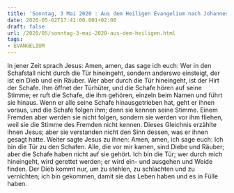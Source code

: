 ```yaml
---
title: 'Sonntag, 3 Mai 2020 : Aus dem Heiligen Evangelium nach Johannes - Joh 10,1-10.'
date: 2020-05-02T17:41:00.001+02:00
draft: false
url: /2020/05/sonntag-3-mai-2020-aus-dem-heiligen.html
tags: 
- EVANGELIUM
---
```


In jener Zeit sprach Jesus: Amen, amen, das sage ich euch: Wer in den Schafstall nicht durch die Tür hineingeht, sondern anderswo einsteigt, der ist ein Dieb und ein Räuber. Wer aber durch die Tür hineingeht, ist der Hirt der Schafe. Ihm öffnet der Türhüter, und die Schafe hören auf seine Stimme; er ruft die Schafe, die ihm gehören, einzeln beim Namen und führt sie hinaus. Wenn er alle seine Schafe hinausgetrieben hat, geht er ihnen voraus, und die Schafe folgen ihm; denn sie kennen seine Stimme. Einem Fremden aber werden sie nicht folgen, sondern sie werden vor ihm fliehen, weil sie die Stimme des Fremden nicht kennen. Dieses Gleichnis erzählte ihnen Jesus; aber sie verstanden nicht den Sinn dessen, was er ihnen gesagt hatte. Weiter sagte Jesus zu ihnen: Amen, amen, ich sage euch: Ich bin die Tür zu den Schafen. Alle, die vor mir kamen, sind Diebe und Räuber; aber die Schafe haben nicht auf sie gehört. Ich bin die Tür; wer durch mich hineingeht, wird gerettet werden; er wird ein- und ausgehen und Weide finden. Der Dieb kommt nur, um zu stehlen, zu schlachten und zu vernichten; ich bin gekommen, damit sie das Leben haben und es in Fülle haben.